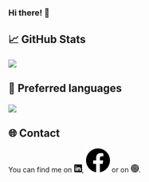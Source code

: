 ### Hi there! 👋

## &#x1f4c8; GitHub Stats
<a href="https://github.com/EmanuelPutura/EmanuelPutura">
  <img align="center" src="https://github-readme-stats.vercel.app/api?username=emanuelputura&hide=contribs,prs,issues&count_private=true&show_icons=true&theme=dark" />
</a>

## 🔧 Preferred languages
<a href="https://github.com/EmanuelPutura/EmanuelPutura">
  <img align="center" src="https://github-readme-stats.vercel.app/api/top-langs/?username=emanuelputura&hide=cmake,makefile&layout=compact&show_icons=true&theme=dark" />
</a>

## &#127760; Contact
You can find me on [![LinkedIn][1.1]][1], [![Facebook][1.3]][3] or on [![Instagram][1.2]][2].

<!-- Icons -->

[1.1]: https://github.com/EmanuelPutura/EmanuelPutura/blob/main/linkedin_icon.png (LinkedIn icon without padding)
[1.2]: https://github.com/EmanuelPutura/EmanuelPutura/blob/main/instagram_icon.png
[1.3]: https://github.com/EmanuelPutura/EmanuelPutura/blob/main/facebook.svg

<!-- Links to your social media accounts -->

[1]: https://github.com/EmanuelPutura/EmanuelPutura/blob/main/linkedin_icon.png
[2]: https://www.instagram.com/emanuel_putura/
[3]: https://www.facebook.com/putura.emanuel


<!--
**EmanuelPutura/EmanuelPutura** is a ✨ _special_ ✨ repository because its `README.md` (this file) appears on your GitHub profile.

Here are some ideas to get you started:

- 🔭 I’m currently working on ...
- 🌱 I’m currently learning ...
- 👯 I’m looking to collaborate on ...
- 🤔 I’m looking for help with ...
- 💬 Ask me about ...
- 📫 How to reach me: ...
- 😄 Pronouns: ...
- ⚡ Fun fact: ...
-->
